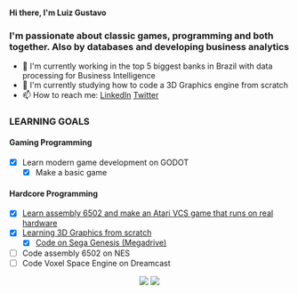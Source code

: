 #### Hi there, I'm Luiz Gustavo 

### I'm passionate about classic games, programming and both together. Also by databases and developing business analytics

- 🔭 I'm currently working in the top 5 biggest banks in Brazil with data processing for Business Intelligence
- 🌱 I'm currently studying how to code a 3D Graphics engine from scratch
- 📫 How to reach me: <a href="https://www.linkedin.com/in/luiz-gustavo-almeida/">LinkedIn</a> <a href="https://twitter.com/NaReeZ">Twitter</a>

### LEARNING GOALS

#### Gaming Programming
- [x] Learn modern game development on GODOT
  - [x] Make a basic game

#### Hardcore Programming
- [x] <a href="https://github.com/nareez/bomber-atari">Learn assembly 6502 and make an Atari VCS game that runs on real hardware</a>
- [x] <a href="https://github.com/nareez/3drenderer">Learning 3D Graphics from scratch</a>
  - [x] <a href="https://github.com/nareez/3DRenderer-megadrive">Code on Sega Genesis (Megadrive)</a>

- [ ] Code assembly 6502 on NES
- [ ] Code Voxel Space Engine on Dreamcast

<p align = "center">
  <img src = "https://github-readme-stats.vercel.app/api?username=nareez&count_private=true&show_icons=true&theme=radical&custom_title=Nareez">
  <img src = "https://github-readme-stats.vercel.app/api/top-langs/?username=nareez&layout=compact&theme=radical&exclude_repo=nareez/coursera-course">
</p>
